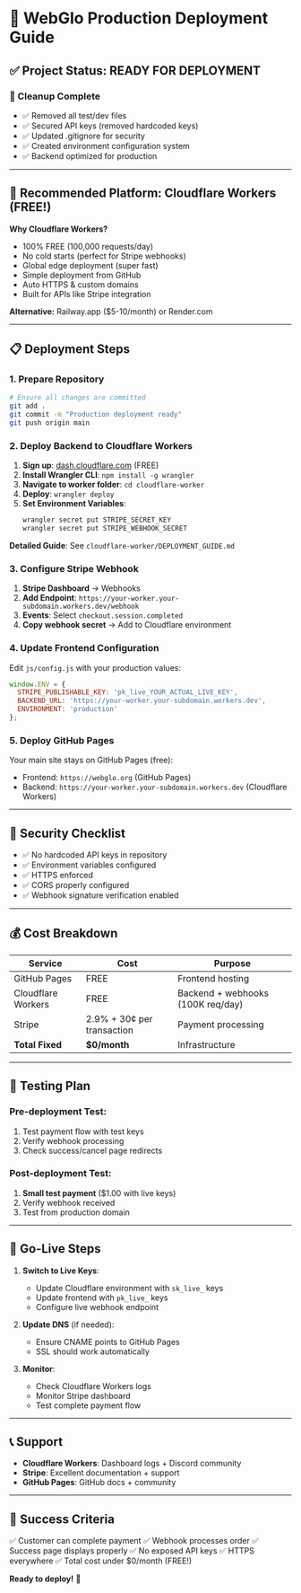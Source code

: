 # 🚀 WebGlo Production Deployment Guide

## ✅ Project Status: READY FOR DEPLOYMENT

### 🧹 Cleanup Complete
- ✅ Removed all test/dev files
- ✅ Secured API keys (removed hardcoded keys)
- ✅ Updated .gitignore for security
- ✅ Created environment configuration system
- ✅ Backend optimized for production

---

## 🎯 Recommended Platform: Cloudflare Workers (FREE!)

**Why Cloudflare Workers?**
- 100% FREE (100,000 requests/day)
- No cold starts (perfect for Stripe webhooks)
- Global edge deployment (super fast)
- Simple deployment from GitHub
- Auto HTTPS & custom domains
- Built for APIs like Stripe integration

**Alternative:** Railway.app ($5-10/month) or Render.com

---

## 📋 Deployment Steps

### 1. **Prepare Repository**
```bash
# Ensure all changes are committed
git add .
git commit -m "Production deployment ready"
git push origin main
```

### 2. **Deploy Backend to Cloudflare Workers**

1. **Sign up**: [dash.cloudflare.com](https://dash.cloudflare.com) (FREE)
2. **Install Wrangler CLI**: `npm install -g wrangler`
3. **Navigate to worker folder**: `cd cloudflare-worker`
4. **Deploy**: `wrangler deploy`
5. **Set Environment Variables**:
   ```bash
   wrangler secret put STRIPE_SECRET_KEY
   wrangler secret put STRIPE_WEBHOOK_SECRET
   ```

**Detailed Guide**: See `cloudflare-worker/DEPLOYMENT_GUIDE.md`

### 3. **Configure Stripe Webhook**

1. **Stripe Dashboard** → Webhooks
2. **Add Endpoint**: `https://your-worker.your-subdomain.workers.dev/webhook`
3. **Events**: Select `checkout.session.completed`
4. **Copy webhook secret** → Add to Cloudflare environment

### 4. **Update Frontend Configuration**

Edit `js/config.js` with your production values:
```javascript
window.ENV = {
  STRIPE_PUBLISHABLE_KEY: 'pk_live_YOUR_ACTUAL_LIVE_KEY',
  BACKEND_URL: 'https://your-worker.your-subdomain.workers.dev',
  ENVIRONMENT: 'production'
};
```

### 5. **Deploy GitHub Pages**

Your main site stays on GitHub Pages (free):
- Frontend: `https://webglo.org` (GitHub Pages)
- Backend: `https://your-worker.your-subdomain.workers.dev` (Cloudflare Workers)

---

## 🔐 Security Checklist

- ✅ No hardcoded API keys in repository
- ✅ Environment variables configured
- ✅ HTTPS enforced
- ✅ CORS properly configured
- ✅ Webhook signature verification enabled

---

## 💰 Cost Breakdown

| Service | Cost | Purpose |
|---------|------|---------|
| GitHub Pages | FREE | Frontend hosting |
| Cloudflare Workers | FREE | Backend + webhooks (100K req/day) |
| Stripe | 2.9% + 30¢ per transaction | Payment processing |
| **Total Fixed** | **$0/month** | Infrastructure |

---

## 🧪 Testing Plan

### Pre-deployment Test:
1. Test payment flow with test keys
2. Verify webhook processing
3. Check success/cancel page redirects

### Post-deployment Test:
1. **Small test payment** ($1.00 with live keys)
2. Verify webhook received
3. Test from production domain

---

## 🚨 Go-Live Steps

1. **Switch to Live Keys**:
   - Update Cloudflare environment with `sk_live_` keys
   - Update frontend with `pk_live_` keys
   - Configure live webhook endpoint

2. **Update DNS** (if needed):
   - Ensure CNAME points to GitHub Pages
   - SSL should work automatically

3. **Monitor**:
   - Check Cloudflare Workers logs
   - Monitor Stripe dashboard
   - Test complete payment flow

---

## 📞 Support

- **Cloudflare Workers**: Dashboard logs + Discord community
- **Stripe**: Excellent documentation + support
- **GitHub Pages**: GitHub docs + community

---

## 🎯 Success Criteria

✅ Customer can complete payment
✅ Webhook processes order
✅ Success page displays properly
✅ No exposed API keys
✅ HTTPS everywhere
✅ Total cost under $0/month (FREE!)

**Ready to deploy!** 🚀
